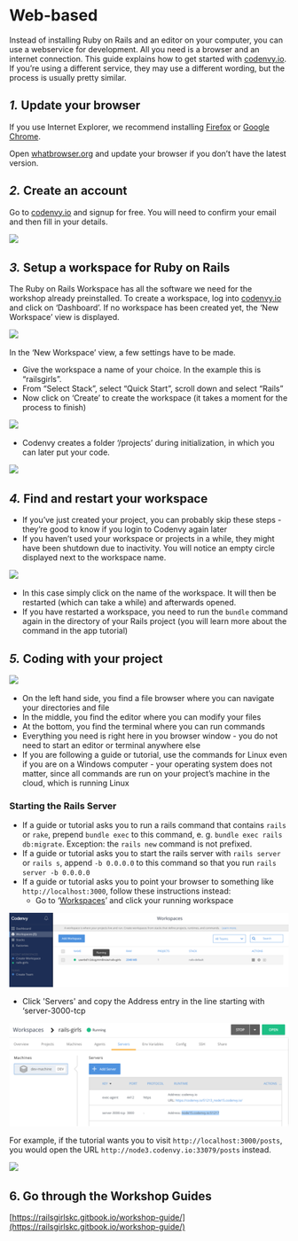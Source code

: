 # Web-based

Instead of installing Ruby on Rails and an editor on your computer, you can use a webservice for development. All you need is a browser and an internet connection. This guide explains how to get started with [codenvy.io](https://codenvy.io/). If you’re using a different service, they may use a different wording, but the process is usually pretty similar.

## _1._ Update your browser

If you use Internet Explorer, we recommend installing [Firefox](http://guides.railsgirls.com/mozilla.org/firefox) or [Google Chrome](http://guides.railsgirls.com/google.com/chrome).

Open [whatbrowser.org](http://whatbrowser.org/) and update your browser if you don’t have the latest version.

## _2._ Create an account

Go to [codenvy.io](https://codenvy.io/) and signup for free. You will need to confirm your email and then fill in your details.

![](http://guides.railsgirls.com/images/codenvy/codenvy-create-one.png)

## _3._ Setup a workspace for Ruby on Rails

The Ruby on Rails Workspace has all the software we need for the workshop already preinstalled. To create a workspace, log into [codenvy.io](https://codenvy.io/) and click on ‘Dashboard’. If no workspace has been created yet, the ‘New Workspace’ view is displayed.

![](http://guides.railsgirls.com/images/codenvy/codenvy-dashboard-create-workspace.png)

In the ‘New Workspace’ view, a few settings have to be made.

* Give the workspace a name of your choice. In the example this is “railsgirls”.
* From “Select Stack”, select “Quick Start”, scroll down and select “Rails”
* Now click on ‘Create’ to create the workspace \(it takes a moment for the process to finish\)

![](http://guides.railsgirls.com/images/codenvy/codenvy-rails-stack.png)

* Codenvy creates a folder ‘/projects’ during initialization, in which you can later put your code.

![](http://guides.railsgirls.com/images/codenvy/codenvy-workspace-layout.png)

## _4._ Find and restart your workspace

* If you’ve just created your project, you can probably skip these steps - they’re good to know if you login to Codenvy again later
* If you haven’t used your workspace or projects in a while, they might have been shutdown due to inactivity. You will notice an empty circle displayed next to the workspace name.

![](http://guides.railsgirls.com/images/codenvy/start-workspace.jpg)

* In this case simply click on the name of the workspace. It will then be restarted \(which can take a while\) and afterwards opened.
* If you have restarted a workspace, you need to run the `bundle` command again in the directory of your Rails project \(you will learn more about the command in the app tutorial\)

## _5._ Coding with your project

![](http://guides.railsgirls.com/images/codenvy/codenvy-layout-with-project.png)

* On the left hand side, you find a file browser where you can navigate your directories and file
* In the middle, you find the editor where you can modify your files
* At the bottom, you find the terminal where you can run commands
* Everything you need is right here in you browser window - you do not need to start an editor or terminal anywhere else
* If you are following a guide or tutorial, use the commands for Linux even if you are on a Windows computer - your operating system does not matter, since all commands are run on your project’s machine in the cloud, which is running Linux

### Starting the Rails Server

* If a guide or tutorial asks you to run a rails command that contains `rails` or `rake`, prepend `bundle exec` to this command, e. g. `bundle exec rails db:migrate`. Exception: the `rails new` command is not prefixed.
* If a guide or tutorial asks you to start the rails server with `rails server` or `rails s`, append `-b 0.0.0.0` to this command so that you run `rails server -b 0.0.0.0`
* If a guide or tutorial asks you to point your browser to something like `http://localhost:3000`, follow these instructions instead:
  * Go to ‘[Workspaces](https://codenvy.io/dashboard/#/workspaces)’ and click your running workspace 

![](.gitbook/assets/screen-shot-2018-09-16-at-1.11.38-pm.png)

* Click 'Servers' and  copy the Address entry in the line starting with ‘server-3000-tcp

![](.gitbook/assets/screen-shot-2018-09-16-at-1.10.32-pm.png)



For example, if the tutorial wants you to visit `http://localhost:3000/posts`, you would open the URL `http://node3.codenvy.io:33079/posts` instead.

![](http://guides.railsgirls.com/images/codenvy/codenvy-app-url.png)

## 6. Go through the Workshop Guides

[https://railsgirlskc.gitbook.io/workshop-guide/](https://railsgirlskc.gitbook.io/workshop-guide/)

